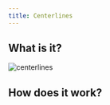 ```yaml
---
title: Centerlines
---
```


## What is it?

![centerlines](https://user-images.githubusercontent.com/73319684/188754488-01e8b7f2-e26a-4ef8-8274-29b20d1d6d0d.png)

## How does it work?

